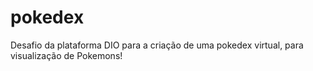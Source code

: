 # pokedex

Desafio da plataforma DIO para a criação de uma pokedex virtual, para visualização de Pokemons!
